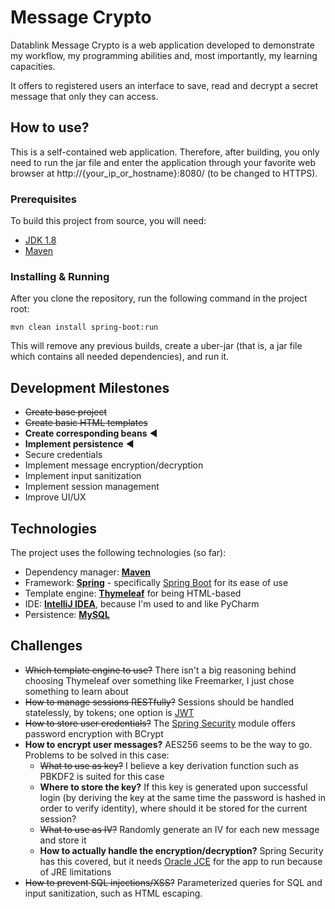# Message Crypto

Datablink Message Crypto is a web application developed to demonstrate my workflow, my programming abilities and, most importantly, my learning capacities.

It offers to registered users an interface to save, read and decrypt a secret message that only they can access.

## How to use?

This is a self-contained web application. Therefore, after building, you only need to run the jar file and enter the application through your favorite web browser at http://{your_ip_or_hostname}:8080/ (to be changed to HTTPS).

### Prerequisites

To build this project from source, you will need:

- [JDK 1.8](http://www.oracle.com/technetwork/java/javase/downloads/index.html)
- [Maven](https://maven.apache.org/)

### Installing & Running

After you clone the repository, run the following command in the project root:

`mvn clean install spring-boot:run`

This will remove any previous builds, create a uber-jar (that is, a jar file which contains all needed dependencies), and run it.

## Development Milestones

- ~~Create base project~~
- ~~Create basic HTML templates~~
- **Create corresponding beans** ◀
- **Implement persistence** ◀
- Secure credentials
- Implement message encryption/decryption
- Implement input sanitization
- Implement session management
- Improve UI/UX

## Technologies

The project uses the following technologies (so far):

- Dependency manager: **[Maven](https://maven.apache.org/)**
- Framework: **[Spring](https://projects.spring.io/spring-framework/)** - specifically [Spring Boot](https://projects.spring.io/spring-boot/) for its ease of use
- Template engine: **[Thymeleaf](http://www.thymeleaf.org/)** for being HTML-based
- IDE: **[IntelliJ IDEA](https://www.jetbrains.com/idea/)**, because I'm used to and like PyCharm
- Persistence: **[MySQL](https://www.mysql.com/)**

## Challenges

- ~~Which template engine to use?~~ There isn't a big reasoning behind choosing Thymeleaf over something like Freemarker, I just chose something to learn about
- ~~How to manage sessions RESTfully?~~ Sessions should be handled statelessly, by tokens; one option is [JWT](https://jwt.io/)
- ~~How to store user credentials?~~ The [Spring Security](https://projects.spring.io/spring-security/) module offers password encryption with BCrypt
- **How to encrypt user messages?** AES256 seems to be the way to go. Problems to be solved in this case:
  - ~~What to use as key?~~ I believe a key derivation function such as PBKDF2 is suited for this case
  - **Where to store the key?** If this key is generated upon successful login (by deriving the key at the same time the password is hashed in order to verify identity), where should it be stored for the current session?
  - ~~What to use as IV?~~ Randomly generate an IV for each new message and store it
  - **How to actually handle the encryption/decryption?** Spring Security has this covered, but it needs [Oracle JCE](https://stackoverflow.com/questions/6481627/java-security-illegal-key-size-or-default-parameters/6481658#6481658) for the app to run because of JRE limitations
- ~~How to prevent SQL injections/XSS?~~ Parameterized queries for SQL and input sanitization, such as HTML escaping.